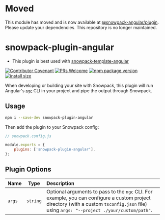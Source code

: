 # Moved

This module has moved and is now available at [@snowpack-angular/plugin](https://github.com/YogliB/snowpack-angular/tree/main/packages/plugin). Please update your dependencies. This repository is no longer maintained.

# snowpack-plugin-angular

-   This plugin is best used with [snowpack-template-angular](https://github.com/YogliB/snowpack-template-angular)

[![Contributor Covenant](https://img.shields.io/badge/Contributor%20Covenant-v1.4%20adopted-ff69b4.svg)](CODE-OF-CONDUCT.md)
[![PRs Welcome](https://img.shields.io/badge/PRs-welcome-brightgreen.svg)](http://makeapullrequest.com)
[![npm package version](https://badgen.net/npm/v/snowpack-plugin-angular)](https://npm.im/snowpack-plugin-angular)
[![install size](https://badgen.net/packagephobia/install/snowpack-plugin-angular)](https://packagephobia.now.sh/result?p=snowpack-plugin-angular)

When developing or building your site with Snowpack, this plugin will run Angular's [`ngc`](https://angular.io/guide/aot-compiler) CLI in your project and pipe the output through Snowpack.

## Usage

```bash
npm i --save-dev snowpack-plugin-angular
```

Then add the plugin to your Snowpack config:

```js
// snowpack.config.js

module.exports = {
	plugins: ['snowpack-plugin-angular'],
};
```

## Plugin Options

| Name   |   Type   | Description                                                                                                                                                                               |
| :----- | :------: | :---------------------------------------------------------------------------------------------------------------------------------------------------------------------------------------- |
| `args` | `string` | Optional arguments to pass to the `ngc` CLI. For example, you can configure a custom project directory (with a custom `tsconfig.json` file) using `args: "--project ./your/custom/path"`. |
